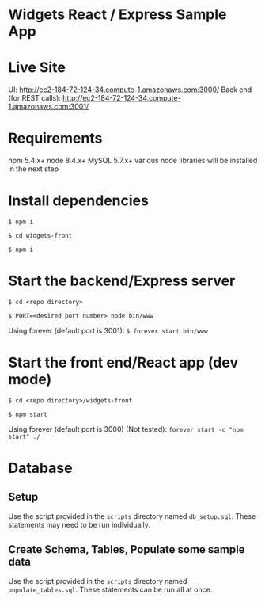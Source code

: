 # Widgets React / Express Sample App

# Live Site
UI: http://ec2-184-72-124-34.compute-1.amazonaws.com:3000/
Back end (for REST calls): http://ec2-184-72-124-34.compute-1.amazonaws.com:3001/

# Requirements
npm 5.4.x+
node 8.4.x+
MySQL 5.7.x+
various node libraries will be installed in the next step

# Install dependencies
`$ npm i`

`$ cd widgets-front`

`$ npm i`

# Start the backend/Express server
`$ cd <repo directory>`

`$ PORT=<desired port number> node bin/www`

Using forever (default port is 3001):
`$ forever start bin/www`

# Start the front end/React app (dev mode)
`$ cd <repo directory>/widgets-front`

`$ npm start`

Using forever (default port is 3000) (Not tested):
`forever start -c "npm start" ./`

# Database
## Setup
Use the script provided in the `scripts` directory named `db_setup.sql`. These statements may need to be run individually.

## Create Schema, Tables, Populate some sample data
Use the script provided in the `scripts` directory named `populate_tables.sql`. These statements can be run all at once.
